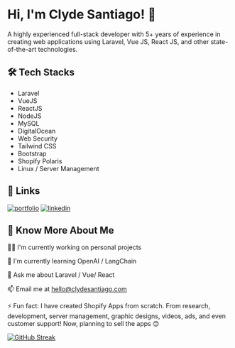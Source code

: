
# Hi, I'm Clyde Santiago! 👋



A highly experienced full-stack developer with 5+ years of experience in creating web applications using Laravel, Vue JS, React JS, and other state-of-the-art technologies.


## 🛠 Tech Stacks
* Laravel
* VueJS
* ReactJS
* NodeJS
* MySQL
* DigitalOcean
* Web Security
* Tailwind CSS
* Bootstrap
* Shopify Polaris
* Linux / Server Management


## 🔗 Links
[![portfolio](https://img.shields.io/badge/my_portfolio-000?style=for-the-badge&logo=ko-fi&logoColor=white)](https://clydesantiago.com/)
[![linkedin](https://img.shields.io/badge/linkedin-0A66C2?style=for-the-badge&logo=linkedin&logoColor=white)](https://www.linkedin.com/in/clydesantiago/)
## 👨 Know More About Me
👩‍💻 I'm currently working on personal projects

🧠 I'm currently learning OpenAI / LangChain

💬 Ask me about Laravel / Vue/ React

📫 Email me at hello@clydesantiago.com

⚡️ Fun fact: I have created Shopify Apps from scratch. From research, development, server management, graphic designs, videos, ads, and even customer support! Now, planning to sell the apps 😊

[![GitHub Streak](https://streak-stats.demolab.com/?user=clydesantiago&theme=light)](https://git.io/streak-stats)

